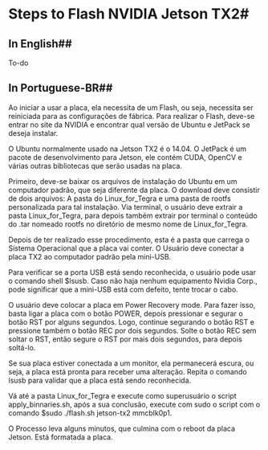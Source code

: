 # Steps to Flash NVIDIA Jetson TX2#

## In English##
To-do




## In Portuguese-BR##

Ao iniciar a usar a placa, ela necessita de um Flash, ou seja, necessita ser reiniciada para as configurações de fábrica. Para realizar o Flash, deve-se entrar no site da NVIDIA e encontrar qual versão de Ubuntu e JetPack se deseja instalar.

O Ubuntu normalmente usado na Jetson TX2 é o 14.04.
O JetPack é um pacote de desenvolvimento para Jetson, ele contém CUDA, OpenCV e várias outras bibliotecas que serão usadas na placa.

Primeiro, deve-se baixar os arquivos de instalação do Ubuntu em um computador padrão, que seja diferente da placa. O download deve consistir de dois arquivos: A pasta do Linux_for_Tegra e uma pasta de rootfs personalizada para tal instalação. Via terminal, o usuário deve extrair a pasta Linux_for_Tegra, para depois também extrair por terminal o conteúdo do .tar nomeado rootfs no diretório de mesmo nome de Linux_for_Tegra.

Depois de ter realizado esse procedimento, esta é a pasta que carrega o Sistema Operacional que a placa vai conter. O Usuário deve conectar a placa TX2 ao computador padrão pela mini-USB.

Para verificar se a porta USB está sendo reconhecida, o usuário pode usar o comando shell $lsusb.
Caso não haja nenhum equipamento Nvidia Corp., pode significar que a mini-USB está com defeito, tente trocar o cabo.

O usuário deve colocar a placa em Power Recovery mode. Para fazer isso, basta ligar a placa com o botão POWER, depois pressionar e segurar o botão RST por alguns segundos. Logo, continue segurando o botão RST e pressione também o botão REC por dois segundos. Solte o botão REC sem soltar o RST, então segure o RST por mais dois segundos, para depois soltá-lo. 

Se sua placa estiver conectada a um monitor, ela permanecerá escura, ou seja, a placa está pronta para receber uma alteração. Repita o comando lsusb para validar que a placa está sendo reconhecida. 

Vá até a pasta Linux_for_Tegra e execute como superusuário o script apply_binnaries.sh, após a sua conclusão, execute com sudo o script com o comando $sudo ./flash.sh jetson-tx2 mmcblk0p1.

O Processo leva alguns minutos, que culmina com o reboot da placa Jetson. Está formatada a placa.
